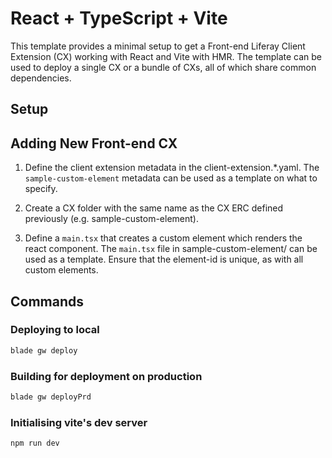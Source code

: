 # React + TypeScript + Vite

This template provides a minimal setup to get a Front-end Liferay Client Extension (CX) working with React and Vite with HMR. The template can be used to deploy a single CX or a bundle of CXs, all of which share common dependencies.

## Setup

## Adding New Front-end CX

1. Define the client extension metadata in the client-extension.*.yaml. The `sample-custom-element` metadata can be used as a template on what to specify. 

2. Create a CX folder with the same name as the CX ERC defined previously (e.g. sample-custom-element).

3. Define a `main.tsx` that creates a custom element which renders the react component. The `main.tsx` file in sample-custom-element/ can be used as a template. Ensure that the element-id is unique, as with all custom elements.

## Commands

### Deploying to local
```bash
blade gw deploy
```

### Building for deployment on production
```bash
blade gw deployPrd
```

### Initialising vite's dev server
```bash
npm run dev
```